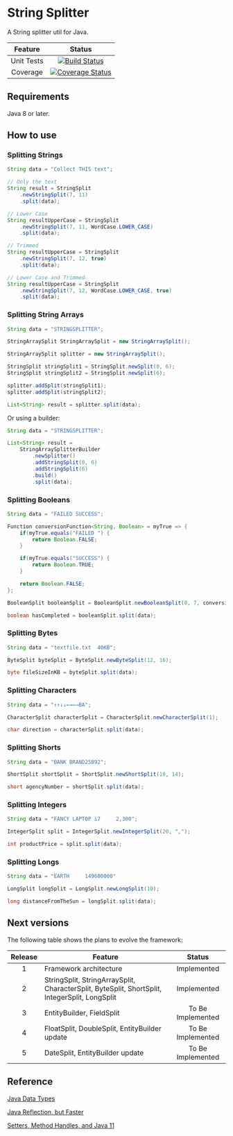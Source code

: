 # String Splitter

A String splitter util for Java.

|  Feature   | Status |
|:----------:|:------:|
| Unit Tests | [![Build Status](https://travis-ci.org/ortolanph/stringsplitter.svg?branch=master)](https://travis-ci.org/ortolanph/stringsplitter) |
| Coverage   | [![Coverage Status](https://coveralls.io/repos/github/ortolanph/stringsplitter/badge.svg?branch=master)](https://coveralls.io/github/ortolanph/stringsplitter?branch=master) |

## Requirements

Java 8 or later.

## How to use

### Splitting Strings

```java
String data = "Collect THIS text";

// Only the text
String result = StringSplit
    .newStringSplit(7, 11)
    .split(data);

// Lower Case
String resultUpperCase = StringSplit
    .newStringSplit(7, 11, WordCase.LOWER_CASE)
    .split(data);

// Trimmed
String resultUpperCase = StringSplit
    .newStringSplit(7, 12, true)
    .split(data);

// Lower Case and Trimmed
String resultUpperCase = StringSplit
    .newStringSplit(7, 12, WordCase.LOWER_CASE, true)
    .split(data);
```

### Splitting String Arrays

```java
String data = "STRINGSPLITTER";

StringArraySplit StringArraySplit = new StringArraySplit();

StringArraySplit splitter = new StringArraySplit();

StringSplit stringSplit1 = StringSplit.newSplit(0, 6);
StringSplit stringSplit2 = StringSplit.newSplit(6);

splitter.addSplit(stringSplit1);
splitter.addSplit(stringSplit2);

List<String> result = splitter.split(data);
```

Or using a builder:

```java
String data = "STRINGSPLITTER";

List<String> result =
    StringArraySplitterBuilder
        .newSplitter()
        .addStringSplit(0, 6)
        .addStringSplit(6)
        .build()
        .split(data);
```


### Splitting Booleans

```java
String data = "FAILED SUCCESS";

Function conversionFunction<String, Boolean> = myTrue => {
    if(myTrue.equals("FAILED ") {
        return Boolean.FALSE;
    }

    if(myTrue.equals("SUCCESS") {
        return Boolean.TRUE;
    }

    return Boolean.FALSE;
};

BooleanSplit booleanSplit = BooleanSplit.newBooleanSplit(0, 7, conversionFunction);

boolean hasCompleted = booleanSplit.split(data);

```

### Splitting Bytes

```java
String data = "textfile.txt  40KB";

ByteSplit byteSplit = ByteSplit.newByteSplit(12, 16);

byte fileSizeInKB = byteSplit.split(data);

```

### Splitting Characters

```java
String data = "↑↑↓↓←→←→BA";

CharacterSplit characterSplit = CharacterSplit.newCharacterSplit(1);

char direction = characterSplit.split(data);
```

### Splitting Shorts

```java
String data = "BANK BRAND25892";

ShortSplit shortSplit = ShortSplit.newShortSplit(10, 14);

short agencyNumber = shortSplit.split(data);
```

### Splitting Integers

```java
String data = "FANCY LAPTOP i7     2,300";

IntegerSplit split = IntegerSplit.newIntegerSplit(20, ",");

int productPrice = split.split(data);
```

### Splitting Longs

```java
String data = "EARTH     149600000"

LongSplit longSplit = LongSplit.newLongSplit(10);

long distanceFromTheSun = longSplit.split(data);

```

## Next versions

The following table shows the plans to evolve the framework:

| Release | Feature | Status |
|:-------:| ------- |:------:|
| 1 | Framework architecture | Implemented |
| 2 | StringSplit, StringArraySplit, CharacterSplit, ByteSplit, ShortSplit, IntegerSplit, LongSplit | Implemented |
| 3 | EntityBuilder, FieldSplit | To Be Implemented |
| 4 | FloatSplit, DoubleSplit, EntityBuilder update | To Be Implemented |
| 5 | DateSplit, EntityBuilder update | To Be Implemented |

## Reference

[Java Data Types](https://docs.oracle.com/javase/tutorial/java/nutsandbolts/datatypes.html)

[Java Reflection, but Faster](https://dzone.com/articles/java-reflection-but-faster?edition=399225&utm_source=Zone%20Newsletter&utm_medium=email&utm_campaign=java%202018-09-25)

[Setters, Method Handles, and Java 11
](https://dzone.com/articles/setters-method-handles-and-java-11)
